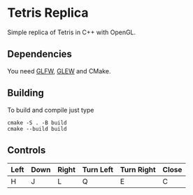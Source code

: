 # Tetris Replica

Simple replica of Tetris in C++ with OpenGL.

## Dependencies
You need [GLFW](https://github.com/glfw/glfw), [GLEW](https://github.com/nigels-com/glew) and CMake.

## Building

To build and compile just type
```
cmake -S . -B build
cmake --build build
```

## Controls
| Left | Down | Right | Turn Left | Turn Right | Close |
| ---- | ---- | ----- | --------- | ---------- | ----- |
| H    | J    | L     | Q         | E          | C     |
